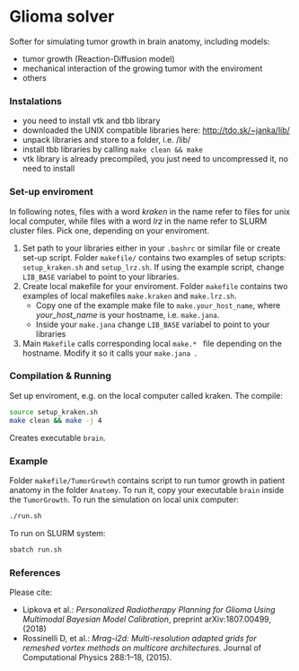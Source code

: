 # Glioma solver
Softer for simulating tumor growth in brain anatomy, including models:
* tumor growth (Reaction-Diffusion model)
* mechanical interaction of the growing tumor with the enviroment
* others

### Instalations
* you need to install vtk and tbb library
* downloaded the UNIX compatible libraries here: http://tdo.sk/~janka/lib/ 
* unpack libraries and store to a folder, i.e. /lib/ 
* install tbb libraries by calling ```make clean && make```
* vtk library is already precompiled, you just need to uncompressed it, no need to install

### Set-up enviroment
In following notes, files with a word *kraken* in the name refer to files for unix local computer, while files with a word *lrz* in the name refer to SLURM cluster files. Pick one, depending on your enviroment.
1) Set path to your libraries either in your ```.bashrc``` or similar file or create set-up script. Folder ```makefile/``` contains two examples of setup scripts: ```setup_kraken.sh``` and ```setup_lrz.sh```. If using the example script, change ```LIB_BASE``` variabel to point to your libraries.
2) Create local makefile for your enviroment.  Folder ```makefile``` contains two examples of local makefiles ```make.kraken``` and ```make.lrz.sh```. 
    * Copy one of the example make file to ```make.your_host_name```, where *your_host_name* is your hostname, i.e. ```make.jana```. 
    * Inside your ```make.jana``` change ```LIB_BASE``` variabel to point to your libraries
3) Main ```Makefile``` calls corresponding local  ```make.* ``` file depending on the hostname. Modify it so it calls your  ```make.jana ```.

### Compilation & Running
Set up enviroment, e.g. on the local computer called kraken. The compile:
```sh
source setup_kraken.sh
make clean && make -j 4
```
Creates executable ```brain```. 

### Example
Folder ```makefile/TumorGrowth``` contains script to run tumor growth in patient anatomy in the folder ```Anatomy```. To run it, copy your executable  ```brain``` inside the ```TumorGrowth```. To run the simulation on local unix computer:
```sh
./run.sh
```
To run on SLURM system:
```sh
sbatch run.sh
```
### References
Please cite:
* Lipkova et al.: *Personalized Radiotherapy Planning for Glioma Using Multimodal Bayesian Model Calibration*, preprint arXiv:1807.00499, (2018)
* Rossinelli D, et al.: *Mrag-i2d: Multi-resolution adapted grids for remeshed vortex methods on multicore architectures.* Journal of Computational Physics 288:1–18, (2015).
    
